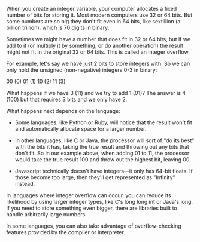 When you create an integer variable, your computer allocates a fixed number of bits for storing it. Most modern computers use 32 or 64 bits. But some numbers are so big they don't fit even in 64 bits, like sextillion (a billion trillion), which is 70 digits in binary.

Sometimes we might have a number that does fit in 32 or 64 bits, but if we add to it (or multiply it by something, or do another operation) the result might not fit in the original 32 or 64 bits. This is called an integer overflow.

For example, let's say we have just 2 bits to store integers with. So we can only hold the unsigned (non-negative) integers 0-3 in binary:

00 (0)
01 (1)
10 (2)
11 (3)

What happens if we have 3 (11) and we try to add 1 (01)? The answer is 4 (100) but that requires 3 bits and we only have 2.

What happens next depends on the language:

- Some languages, like Python or Ruby, will notice that the result won't fit and automatically allocate space for a larger number.

- In other languages, like C or Java, the processor will sort of "do its best" with the bits it has, taking the true result and throwing out any bits that don't fit. So in our example above, when adding 01 to 11, the processor would take the true result 100 and throw out the highest bit, leaving 00.

- Javascript technically doesn't have integers—it only has 64-bit floats. If those become too large, then they'll get represented as "Infinity" instead.

In languages where integer overflow can occur, you can reduce its likelihood by using larger integer types, like C's long long int or Java's long. If you need to store something even bigger, there are libraries built to handle arbitrarily large numbers.

In some languages, you can also take advantage of overflow-checking features provided by the compiler or interpreter.
